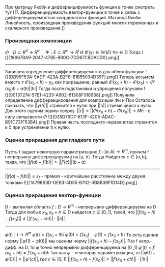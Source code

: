 Про матрицу Якоби и дифференцируемость функции в точке смотреть тут [[7. Дифференцируемость вектор-функции в точке и связь с дифференцируемостью координатных функций. Матрица Якоби. Линейность, производная произведения функций многих переменных и скалярного произведения.]]


### Производная композиции
$\Phi : D \subset R^d \to R^m\quad \Psi:E \subset R^m \to R^l$
И $\Phi(x) \in Int(E)~\forall x \in D$
Тогда 
![[{18667BA9-2047-47BE-B00C-7DD67CBDACD0}.png]]
***
Запишем определение дифференцируемости для обеих функции:
![[{DB99F53A-9ADF-423A-B2F8-81B55004D39F}.png]]
Теперь возьмем вместо $\tau$    $\Phi(x_0 + h) - y_0$ как приращение, равный $\Phi(x_0 + h)  - \Phi(x_0) = \Phi'(x_0)h + \alpha(h)||h||$
Тогда после подстановки и упрощения получаем
![[{90137274-57E1-4239-A602-81308F018638}.png]]
Получили определение дифференцирования для композиции Фи и Пси
Осталось показать, что $||\gamma(h)||$ стремится к нулю при ||h|| стремящейся к нулю. Для этого оценим нормы сверху.
$||\tau|| = ||\Phi(x_0 + h) - \Phi(x_0)|| \le Mh$ - в силу липшевости $\Phi$ 
![[{035D79D7-613F-4205-AD4C-B91C731F53B4}.png]]
Правая часть последнего неравенства стремится к 0 при устремлении h к нулю.
### Оценка приращения для гладкого пути
Пусть f задает некоторую параметризацию
$f: [a, b] \to R^m$, причем f непрерывно дифференцируема на [a, b]. Тогда
Найдетcя $c \in [a, b]$, такая, что $||f(a) - f(b)|| \le ||f'(c)||(b - a)$
***
$||f(a) - f(b)|| \le s_f$ - прямая - кратчайшее расстояние между двумя точками
![[{1A798B3D-DEB3-4D55-B702-3B8B3BF1D14D}.png]]
### Оценка приращения вектор-функции
D - выпуклая область
$f: D \to R^m$ - непрерывно-дифференцируема на D
Тогда для любых $x_0, x_0 + h \in D$ найдется $c \in [0, 1]$, такой, что
$||f(x_0 + h) - f(x_0)|| \le ||f'(x_0 + ch)||\cdot||h||$
***
$\varphi(t): t \to R^m$
$\varphi(t) = f(x_0 + th)$
$\varphi(0) = f(x_0)\quad\varphi(1) = f(x_0 + h)$
То есть оценив норму $||\varphi(1) - \varphi(0)||$ мы оценим норму $||f(x_0 + h) - f(x_0)||$.
Раз f непр.-дифф. на D, то $\varphi$ точно непрерывно дифференцируема на [0 ,1]
$\varphi'(t) = f'(x_0 + ht) = f'(x_0 + ht)h$
Так как $\varphi$ - некоторая параметризация, то
$||\varphi(1) - \varphi(0)|| \le ||\varphi'(c)||, где~c \in [0,1]$
$||f(x_0 + h) - f(x_0)|| \le ||f'(x_0 + ch)||\cdot||h||$





